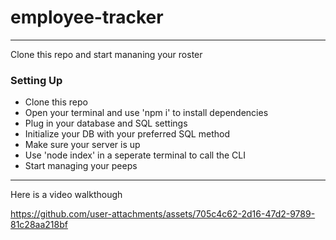 # employee-tracker

--- 

Clone this repo and start mananing your roster

### Setting Up

- Clone this repo
- Open your terminal and use 'npm i' to install dependencies
- Plug in your database and SQL settings
- Initialize your DB with your preferred SQL method
- Make sure your server is up
- Use 'node index' in a seperate terminal to call the CLI
- Start managing your peeps

---

Here is a video walkthough



https://github.com/user-attachments/assets/705c4c62-2d16-47d2-9789-81c28aa218bf

